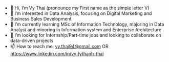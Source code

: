 - 👋 Hi, I’m Vy Thai (pronounce my First name as the simple letter V)
- 👀 I’m interested in Data Analysis, focusing on Digital Marketing and Business Sales Development
- 🌱 I’m currently learning MSc of Information Technology, majoring in Data Analyst and minoring in Information system and Enterprise Architecture
- 💞️ I’m looking for Internship/Part-time jobs and looking to collaborate on data-driven projects
- 📫 How to reach me:
vy.thai94@gmail.com OR https://www.linkedin.com/in/vy-lythanh-thai


<!---
VY-THAI/VY-THAI is a ✨ special ✨ repository because its `README.md` (this file) appears on your GitHub profile.
You can click the Preview link to take a look at your changes.
--->
